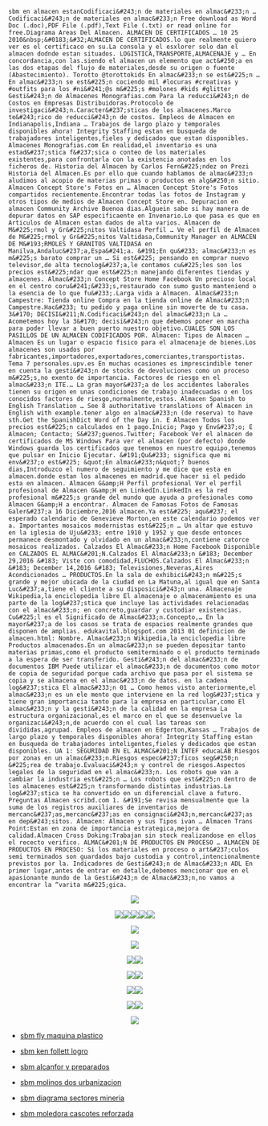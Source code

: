 
```
sbm en almacen estanCodificaci&#243;n de materiales en almac&#233;n … Codificaci&#243;n de materiales en almac&#233;n Free download as Word Doc (.doc),PDF File (.pdf),Text File (.txt) or read online for free.Diagrama Areas Del Almacen. ALMACEN DE CERTIFICADOS … 10 25 2010&nbsp;&#0183;&#32;ALMACEN DE CERTIFICADOS.lo que realmente quiero ver es el certificaco en su.La consola y el esxlorer solo dan el almacen dodnde estan situados. LOGISTICA,TRANSPORTE,ALMACENAJE y … En concordancia,con las.siendo el almacen un elemento que act&#250;a en las dos etapas del flujo de materiales,desde su origen o fuente (Abastecimiento). Torotto @torottokids En almac&#233;n se est&#225;n … En almac&#233;n se est&#225;n cociendo mil #locuras #creativas y #outfits para los #ni&#241;@s m&#225;s #molones #kids #glitter Gesti&#243;n de Almacenes Monografias.com Para la reducci&#243;n de Costos en Empresas Distribuidoras.Protocolo de investigaci&#243;n.Caracter&#237;sticas de los almacenes.Marco te&#243;rico de reducci&#243;n de costos. Empleos de Almacen en Indianapolis,Indiana … Trabajos de largo plazo y temporales disponibles ahora! Integrity Staffing estan en busqueda de trabajadores inteligentes,fieles y dedicados que estan disponibles. Almacenes Monografias.com En realidad,el inventario es una estad&#237;stica f&#237;sica o conteo de los materiales existentes,para confrontarla con la existencia anotadas en los ficheros de. Historia del Almacen by Carlos Fern&#225;ndez on Prezi Historia del Almacen.Es por ello que cuando hablamos de almac&#233;n aludimos al acopio de materias primas o productos en alg&#250;n sitio. Almacen Concept Store's Fotos en … Almacen Concept Store's Fotos compartidos recientemente.Encontrar todas las fotos de Instagram y otros tipos de medios de Almacen Concept Store en. Depuracion en almacen Community Archive Buenoa dias.Alguein sabe si hay manera de depurar datos en SAP especificaente en Invenario.Lo que pasa es que en Articulos de Almacen estan dados de alta varios. Almacen de M&#225;rmol y Gr&#225;nitos Valtidasa Perfil … Ve el perfil de Almacen de M&#225;rmol y Gr&#225;nitos Valtidasa,Community Manager en ALMACEN DE M&#193;RMOLES Y GRANITOS VALTIDASA en Manilva,Andaluc&#237;a,Espa&#241;a. &#191;En qu&#233; almac&#233;n es m&#225;s barato comprar un … Si est&#225; pensando en comprar nuevo televisor,de alta tecnolog&#237;a,le contamos cu&#225;les son los precios est&#225;ndar que est&#225;n manejando diferentes tiendas y almacenes. Almac&#233;n Concept Store Home Facebook Un precioso local en el centro coru&#241;&#233;s,restaurado con sumo gusto manteniend o la esencia de lo que fu&#233;.Larga vida a Almacen. Almac&#233;n Campestre: Tienda online Compra en la tienda online de Almac&#233;n Campestre.Hac&#233; tu pedido y paga online sin moverte de tu casa. 3&#170; DECISI&#211;N.Codificaci&#243;n del almac&#233;n La … Acometemos hoy la 3&#170; decisi&#243;n que debemos poner en marcha para poder llevar a buen puerto nuestro objetivo.CUALES SON LOS PASILLOS DE UN ALMACEN CODIFICADOS POR. Almacen: Tipos de Almacen … Almacen Es un lugar o espacio fisico para el almacenaje de bienes.Los almacenes son usados por fabricantes,importadores,exportadores,comerciantes,transportistas. Tema 7 personales.upv.es En muchas ocasiones es imprescindible tener en cuenta la gesti&#243;n de stocks de devoluciones como un proceso m&#225;s,no exento de importancia. Factores de riesgo en el almac&#233;n ITE.… La gran mayor&#237;a de los accidentes laborales tienen su origen en unas condiciones de trabajo inadecuadas o en los conocidos factores de riesgo,normalmente,estos. Almacen Spanish to English Translation … See 8 authoritative translations of Almacen in English with example.tener algo en almac&#233;n (de reserva) to have sth.Get the SpanishDict Word of the Day in. E Almacen Todos los precios est&#225;n calculados en 1 pago.Inicio; Pago y Env&#237;o; E Almacen; Contacto; S&#237;guenos.Twitter; Facebook Ver el almacen de certificados de MS Windows Para ver el almacen (por defecto) donde Windows guarda los certificados que tenemos en nuestro equipo,tenemos que pulsar en Inicio Ejecutar. &#191;Qu&#233; significa que mi env&#237;o est&#225; &quot;En almac&#233;n&quot;? buenos dias,Introduzco el numero de seguimiento y me dice que esta en almacen.donde estan los almacenes en madrid.que hacer si el pedido esta en almacen. Almacen G&amp;H Perfil profesional Ver el perfil profesional de Almacen G&amp;H en LinkedIn.LinkedIn es la red profesional m&#225;s grande del mundo que ayuda a profesionales como Almacen G&amp;H a encontrar. Almacen de Famosas Fotos de Famosas Galer&#237;a 16 Diciembre,2016 almacen.Ya est&#225; aqu&#237; el esperado calendario de Genevieve Morton,en este calendario podemos ver a. Importantes mosaicos modernistas est&#225;n … Un altar que estuvo en la iglesia de Uju&#233; entre 1910 y 1952 y que desde entonces permanece desmontado y olvidado en un almac&#233;n,contiene catorce mosaicos realizados. Calzados El Almac&#233;n Home Facebook Disponible en CALZADOS EL ALMAC&#201;N.Calzados El Almac&#233;n &#183; December 29,2016 &#183; Viste con comodidad,FLUCHOS.Calzados El Almac&#233;n &#183; December 14,2016 &#183; Televisiones,Neveras,Aires Acondicionados … PRODUCTOS.En la sala de exhibici&#243;n m&#225;s grande y mejor ubicada de la ciudad en La Matuna,al igual que en Santa Luc&#237;a,tiene el cliente a su disposici&#243;n una. Almacenaje Wikipedia,la enciclopedia libre El almacenaje o almacenamiento es una parte de la log&#237;stica que incluye las actividades relacionadas con el almac&#233;n; en concreto,guardar y custodiar existencias. Cu&#225;l es el Significado de Almac&#233;n.Concepto,… En la mayor&#237;a de los casos se trata de espacios realmente grandes que disponen de amplias. edukavital.blogspot.com 2013 01 definicion de almacen.html: Nombre. Almac&#233;n Wikipedia,la enciclopedia libre Productos almacenados.En un almac&#233;n se pueden depositar tanto materias primas,como el producto semiterminado o el producto terminado a la espera de ser transferido. Gesti&#243;n del almac&#233;n de documentos IBM Puede utilizar el almac&#233;n de documentos como motor de copia de seguridad porque cada archivo que pasa por el sistema se copia y se almacena en el almac&#233;n de datos. en la cadena log&#237;stica El almac&#233;n 01 … Como hemos visto anteriormente,el almac&#233;n es un ele mento que interviene en la red log&#237;stica y tiene gran importancia tanto para la empresa en particular,como El almac&#233;n y la gesti&#243;n de la calidad en la empresa La estructura organizacional,es el marco en el que se desenvuelve la organizaci&#243;n,de acuerdo con el cual las tareas son divididas,agrupad. Empleos de almacen en Edgerton,Kansas … Trabajos de largo plazo y temporales disponibles ahora! Integrity Staffing estan en busqueda de trabajadores inteligentes,fieles y dedicados que estan disponibles. UA 1: SEGURIDAD EN EL ALMAC&#201;N INTEF educaLAB Riesgos por zonas en un almac&#233;n.Riesgos espec&#237;ficos seg&#250;n &#225;rea de trabajo.Evaluaci&#243;n y control de riesgos.Aspectos legales de la seguridad en el almac&#233;n. Los robots que van a cambiar la industria est&#225;n … Los robots que est&#225;n dentro de los almacenes est&#225;n transformando distintas industrias.La log&#237;stica se ha convertido en un diferencial clave a futuro. Preguntas Almacen scribd.com 1. &#191;Se revisa mensualmente que la suma de los registros auxiliares de inventarios de mercanc&#237;as,mercanc&#237;as en consignaci&#243;n,mercanc&#237;as en dep&#243;sitos. Almacen: Almacen y sus Tipos ivan … Almacen Trans Point:Estan en zona de importancia estrategica,mejora de calidad.Almacen Cross Doking:Trabajan sin stock realizandose en ellos el rececto verifico. ALMAC&#201;N DE PRODUCTOS EN PROCESO … ALMACEN DE PRODUCTOS EN PROCESO: Si los materiales en proceso o art&#237;culos semi terminados son guardados bajo custodia y control,intencionalmente previstos por la. Indicadores de Gesti&#243;n de Almac&#233;n ADL En primer lugar,antes de entrar en detalle,debemos mencionar que en el apasionante mundo de la Gesti&#243;n de Almac&#233;n,no vamos a encontrar la “varita m&#225;gica. 
```

<div align="center">

<a href="https://es-crusher.shibang-china.com/github&k=sbm+en+almacen+estan"><img src="https://static.shibang-china.com/es/crusher/logo.jpg"></a>

<a href="https://es-crusher.shibang-china.com/github&k=sbm+en+almacen+estan"><img src="https://static.shibang-china.com/es/crusher/index.jpg"></a><a href="https://es-crusher.shibang-china.com/material.htmlgithub&k=sbm+en+almacen+estan"><img src="https://static.shibang-china.com/es/crusher/material.jpg"></a><a href="https://es-crusher.shibang-china.com/application.htmlgithub&k=sbm+en+almacen+estan"><img src="https://static.shibang-china.com/es/crusher/application.jpg"></a><a href="https://es-crusher.shibang-china.com/aboutus.htmlgithub&k=sbm+en+almacen+estan"><img src="https://static.shibang-china.com/es/crusher/aboutus.jpg"></a><a href="https://es-crusher.shibang-china.com/contact.htmlgithub&k=sbm+en+almacen+estan"><img src="https://static.shibang-china.com/es/crusher/contact.jpg"></a>

<a href="https://es-crusher.shibang-china.com/github&k=sbm+en+almacen+estan"><img src="https://static.shibang-china.com/es/crusher/banner.jpg"></a>

<a href="https://swt.shibang-china.com/github&k=sbm+en+almacen+estan"><img src="https://static.shibang-china.com/es/crusher/text.jpg"></a>

<a href="https://swt.shibang-china.com/github&k=sbm+en+almacen+estan"><img src="https://static.shibang-china.com/es/crusher/chat.jpg"></a><a href="https://es-crusher.shibang-china.com/contact.htmlgithub&k=sbm+en+almacen+estan"><img src="https://static.shibang-china.com/es/crusher/message.jpg"></a>

<a href="https://es-crusher.shibang-china.com/products/pe.htmlgithub&k=sbm+en+almacen+estan"><img src="https://static.shibang-china.com/es/crusher/pe.jpg"></a><a href="https://es-crusher.shibang-china.com/products/pf.htmlgithub&k=sbm+en+almacen+estan"><img src="https://static.shibang-china.com/es/crusher/pf.jpg"></a>

<a href="https://es-crusher.shibang-china.com/products/hpt.htmlgithub&k=sbm+en+almacen+estan"><img src="https://static.shibang-china.com/es/crusher/hpt.jpg"></a><a href="https://es-crusher.shibang-china.com/products/vsi.htmlgithub&k=sbm+en+almacen+estan"><img src="https://static.shibang-china.com/es/crusher/vsi.jpg"></a>

<a href="https://es-crusher.shibang-china.com/products/klv.htmlgithub&k=sbm+en+almacen+estan"><img src="https://static.shibang-china.com/es/crusher/klv.jpg"></a><a href="https://es-crusher.shibang-china.com/products/portable.htmlgithub&k=sbm+en+almacen+estan"><img src="https://static.shibang-china.com/es/crusher/portable.jpg"></a>

<a href="https://swt.shibang-china.com/github&k=sbm+en+almacen+estan"><img src="https://static.shibang-china.com/es/crusher/case.jpg"></a>

</div>


* [sbm fly maquina plastico](sbm%20fly%20maquina%20plastico.md)

* [sbm ken follett logro](sbm%20ken%20follett%20logro.md)

* [sbm alcanfor y preparados](sbm%20alcanfor%20y%20preparados.md)

* [sbm molinos dos urbanizacion](sbm%20molinos%20dos%20urbanizacion.md)

* [sbm diagrama sectores mineria](sbm%20diagrama%20sectores%20mineria.md)

* [sbm moledora cascotes reforzada](sbm%20moledora%20cascotes%20reforzada.md)